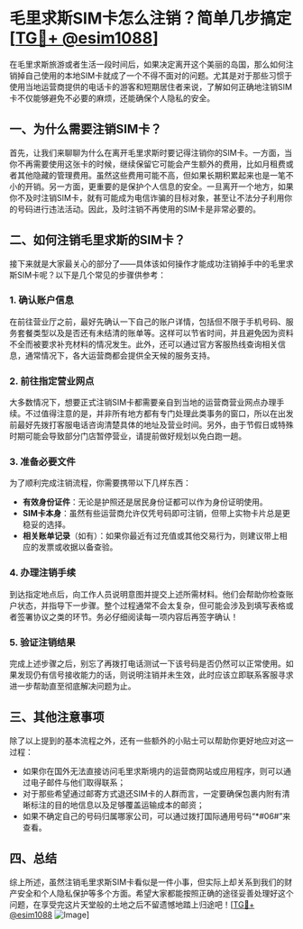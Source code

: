 # 毛里求斯SIM卡怎么注销？简单几步搞定[[TG💪+ @esim1088](https://t.me/s/esim1088)]

在毛里求斯旅游或者生活一段时间后，如果决定离开这个美丽的岛国，那么如何注销掉自己使用的本地SIM卡就成了一个不得不面对的问题。尤其是对于那些习惯于使用当地运营商提供的电话卡的游客和短期居住者来说，了解如何正确地注销SIM卡不仅能够避免不必要的麻烦，还能确保个人隐私的安全。

## 一、为什么需要注销SIM卡？

首先，让我们来聊聊为什么在离开毛里求斯时要记得注销你的SIM卡。一方面，当你不再需要使用这张卡的时候，继续保留它可能会产生额外的费用，比如月租费或者其他隐藏的管理费用。虽然这些费用可能不高，但如果长期积累起来也是一笔不小的开销。另一方面，更重要的是保护个人信息的安全。一旦离开一个地方，如果你不及时注销SIM卡，就有可能成为电信诈骗的目标对象，甚至让不法分子利用你的号码进行违法活动。因此，及时注销不再使用的SIM卡是非常必要的。

## 二、如何注销毛里求斯的SIM卡？

接下来就是大家最关心的部分了——具体该如何操作才能成功注销掉手中的毛里求斯SIM卡呢？以下是几个常见的步骤供参考：

### 1. 确认账户信息

在前往营业厅之前，最好先确认一下自己的账户详情，包括但不限于手机号码、服务套餐类型以及是否还有未结清的账单等。这样可以节省时间，并且避免因为资料不全而被要求补充材料的情况发生。此外，还可以通过官方客服热线查询相关信息，通常情况下，各大运营商都会提供全天候的服务支持。

### 2. 前往指定营业网点

大多数情况下，想要正式注销SIM卡都需要亲自到当地的运营商营业网点办理手续。不过值得注意的是，并非所有地方都有专门处理此类事务的窗口，所以在出发前最好先拨打客服电话咨询清楚具体的地址及营业时间。另外，由于节假日或特殊时期可能会导致部分门店暂停营业，请提前做好规划以免白跑一趟。

### 3. 准备必要文件

为了顺利完成注销流程，你需要携带以下几样东西：
   - **有效身份证件**：无论是护照还是居民身份证都可以作为身份证明使用。
   - **SIM卡本身**：虽然有些运营商允许仅凭号码即可注销，但带上实物卡片总是更稳妥的选择。
   - **相关账单记录**（如有）：如果你最近有过充值或其他交易行为，则建议带上相应的发票或收据以备查验。

### 4. 办理注销手续

到达指定地点后，向工作人员说明意图并提交上述所需材料。他们会帮助你检查账户状态，并指导下一步骤。整个过程通常不会太复杂，但可能会涉及到填写表格或者签署协议之类的环节。务必仔细阅读每一项内容后再签字确认！

### 5. 验证注销结果

完成上述步骤之后，别忘了再拨打电话测试一下该号码是否仍然可以正常使用。如果发现仍有信号接收能力的话，则说明注销并未生效，此时应该立即联系客服寻求进一步帮助直至彻底解决问题为止。

## 三、其他注意事项

除了以上提到的基本流程之外，还有一些额外的小贴士可以帮助你更好地应对这一过程：
   - 如果你在国外无法直接访问毛里求斯境内的运营商网站或应用程序，则可以通过电子邮件与他们取得联系；
   - 对于那些希望通过邮寄方式退还SIM卡的人群而言，一定要确保包裹内附有清晰标注的目的地信息以及足够覆盖运输成本的邮资；
   - 如果不确定自己的号码归属哪家公司，可以通过拨打国际通用号码“*#06#”来查看。

## 四、总结

综上所述，虽然注销毛里求斯SIM卡看似是一件小事，但实际上却关系到我们的财产安全和个人隐私保护等多个方面。希望大家都能按照正确的途径妥善处理好这个问题，在享受完这片天堂般的土地之后不留遗憾地踏上归途吧！[[TG💪+ @esim1088](https://t.me/s/esim1088) ![Image](https://i.postimg.cc/4NQfJmqS/Snipaste-2025-05-13-00-14-12.png)]
